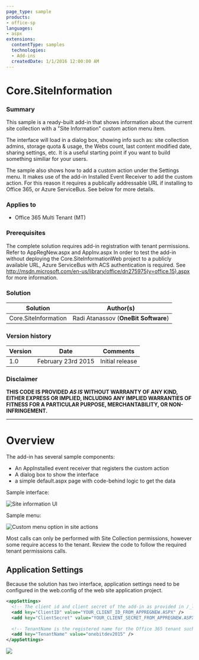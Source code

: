 ```yaml
---
page_type: sample
products:
- office-sp
languages:
- aspx
extensions:
  contentType: samples
  technologies:
  - Add-ins
  createdDate: 1/1/2016 12:00:00 AM
---
```

# Core.SiteInformation #

### Summary ###
This sample is a ready-built add-in that shows information about the current site collection with a "Site Information" custom action menu item.

The interface will load in a dialog box, showing info such as: site collection admins, storage quota & usage, the Webs count, last content modified date, sharing settings, etc. It is a useful starting point if you want to build something similiar for your users.

The sample also shows how to add a custom action under the Settings menu. It makes use of the add-in Installed Event Receiver to add the custom action. For this reason it requires a publically addressable URL if installing to Office 365, or Azure ServiceBus. See below for more details.

### Applies to ###
-  Office 365 Multi Tenant (MT)

### Prerequisites ###
The complete solution requires add-in registration with tenant permissions. Refer to AppRegNew.aspx and AppInv.aspx
In order to test the add-in without deploying the Core.SiteInformationWeb project to a publicly available URL, Azure ServiceBus with ACS authentication is required. See http://msdn.microsoft.com/en-us/library/office/dn275975(v=office.15).aspx for more information.

### Solution ###
Solution | Author(s)
---------|----------
Core.SiteInformation | Radi Atanassov (**OneBit Software**)

### Version history ###
Version  | Date | Comments
---------| -----| --------
1.0  | February 23rd 2015 | Initial release

### Disclaimer ###
**THIS CODE IS PROVIDED *AS IS* WITHOUT WARRANTY OF ANY KIND, EITHER EXPRESS OR IMPLIED, INCLUDING ANY IMPLIED WARRANTIES OF FITNESS FOR A PARTICULAR PURPOSE, MERCHANTABILITY, OR NON-INFRINGEMENT.**

----------

# Overview #
The add-in has several sample components:
- An AppInstalled event receiver that registers the custom action
- A dialog box to show the interface
- a simple default.aspx page with code-behind logic to get the data

Sample interface:

![Site information UI](http://i.imgur.com/fffDVVu.png)


Sample menu:

![Custom menu option in site actions](http://i.imgur.com/WavCqoC.png)

Most calls can only be performed with Site Collection permissions, however some require access to the tenant. Review the code to follow the required tenant permissions calls.

## Application Settings ##
Because the solution has two interface, application settings need to be configured in the web.config of the web site application project.

```XML
<appSettings>
  <!-- The client id and client secret of the add-in as provided in /_layouts/15/appregnew.aspx -->
  <add key="ClientID" value="YOUR_CLIENT_ID_FROM_APPREGNEW.ASPX" />
  <add key="ClientSecret" value="YOUR_CLIENT_SECRET_FROM_APPREGNEW.ASPX" />
  
  <!-- TenantName is the registered name for the Office 365 tenant such as onebitdev2015 -->
  <add key="TenantName" value="onebitdev2015" /> 
</appSettings>
```

<img src="https://telemetry.sharepointpnp.com/pnp/samples/Core.SiteInformation" />